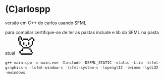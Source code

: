 (C)arlospp
=============

versão em C++ do carlos usando SFML 



para compilar certifique-se de ter as pastas include e lib do SFML na pasta atual ![Alt text](https://github.com/AnotherProgrammerrr/carlospp/blob/main/carlos.png?raw=true "a title")


```
g++ main.cpp -o main.exe -Iinclude -DSFML_STATIC -static -Llib -lsfml-graphics-s -lsfml-window-s -lsfml-system-s -lopengl32 -lwinmm -lgdi32 -mwindows
```

</div>

